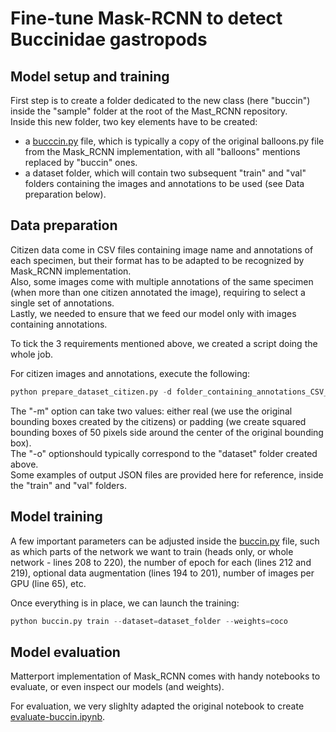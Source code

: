 # Fine-tune Mask-RCNN to detect Buccinidae gastropods

## Model setup and training
First step is to create a folder dedicated to the new class (here "buccin") inside the "sample" folder at the root of the Mast_RCNN repository.\
Inside this new folder, two key elements have to be created:

* a [bucccin.py](https://github.com/d-roland/speciesDetection/blob/main/Mask_RCNN/buccin/buccin.py) file, which is typically a copy of the original balloons.py file from the Mask_RCNN implementation, with all "balloons" mentions replaced by "buccin" ones.
* a dataset folder, which will contain two subsequent "train" and "val" folders containing the images and annotations to be used (see Data preparation below). 


## Data preparation
Citizen data come in CSV files containing image name and annotations of each specimen, but their format has to be adapted to be recognized by Mask_RCNN implementation.\
Also, some images come with multiple annotations of the same specimen (when more than one citizen annotated the image), requiring to select a single set of annotations.\
Lastly, we needed to ensure that we feed our model only with images containing annotations.

To tick the 3 requirements mentioned above, we created a script doing the whole job.

For citizen images and annotations, execute the following:
```python
python prepare_dataset_citizen.py -d folder_containing_annotations_CSV_files -i folder_containing_corresponding_images -o output_folder_to_store_dataset -m real_or_padding
```
The "-m" option can take two values: either real (we use the original bounding boxes created by the citizens) or padding (we create squared bounding boxes of 50 pixels side around the center of the original bounding box).\
The "-o" optionshould typically correspond to the "dataset" folder created above.\
Some examples of output JSON files are provided here for reference, inside the "train" and "val" folders.


## Model training
A few important parameters can be adjusted inside the [buccin.py](https://github.com/d-roland/speciesDetection/blob/main/Mask_RCNN/buccin/buccin.py) file, such as which parts of the network we want to train (heads only, or whole network - lines 208 to 220), the number of epoch for each (lines 212 and 219), optional data augmentation (lines 194 to 201), number of images per GPU (line 65), etc.

Once everything is in place, we can launch the training:
```python
python buccin.py train --dataset=dataset_folder --weights=coco
```

## Model evaluation
Matterport implementation of Mask_RCNN comes with handy notebooks to evaluate, or even inspect our models (and weights).

For evaluation, we very slighlty adapted the original notebook to create [evaluate-buccin.ipynb](https://github.com/d-roland/speciesDetection/blob/main/Mask_RCNN/buccin/evaluate-buccin.ipynb).
